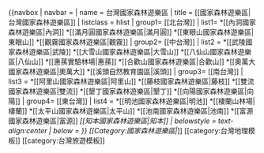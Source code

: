{{navbox
| navbar =
| name  = 台灣國家森林遊樂區
| title = [[國家森林遊樂區|台灣國家森林遊樂區]]
| listclass = hlist
| group1= [[北台灣]]
|  list1= 
*[[內洞國家森林遊樂區|內洞]]
*[[滿月圓國家森林遊樂區|滿月圓]]
*[[東眼山國家森林遊樂區|東眼山]]
*[[觀霧國家森林遊樂區|觀霧]]
| group2= [[中台灣]]
| list2 = 
*[[武陵國家森林遊樂區|武陵]]
*[[大雪山國家森林遊樂區|大雪山]]
*[[八仙山國家森林遊樂區|八仙山]]
*[[惠蓀實驗林場|惠蓀]]
*[[合歡山國家森林遊樂區|合歡山]]
*[[奧萬大國家森林遊樂區|奧萬大]]
*[[溪頭自然教育園區|溪頭]]
| group3= [[南台灣]]
| list3 = 
*[[阿里山國家森林遊樂區|阿里山]]
*[[藤枝國家森林遊樂區|藤枝]]
*[[雙流國家森林遊樂區|雙流]]
*[[墾丁國家森林遊樂區|墾丁]]
*[[向陽國家森林遊樂區|向陽]]
| group4= [[東台灣]]
| list4 = 
*[[明池國家森林遊樂區|明池]]
*[[棲蘭山林場|棲蘭]]
*[[太平山國家森林遊樂區|太平山]]
*[[池南國家森林遊樂區|池南]]
*[[富源國家森林遊樂區|富源]]
*[[知本國家森林遊樂區|知本]]
| belowstyle = text-align:center
| below = 
}}<noinclude>
[[Category:國家森林遊樂區|*]]
[[category:台灣地理模板]]
[[category:台灣旅遊模板]]
</noinclude>